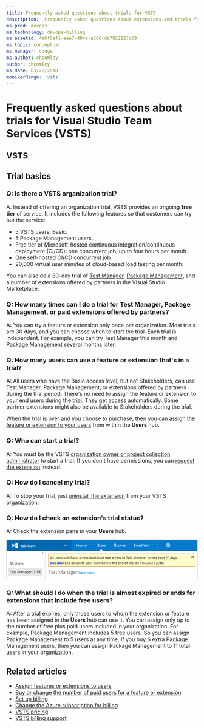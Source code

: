```yaml
---
title: Frequently asked questions about trials for VSTS
description:  Frequently asked questions about extensions and trials for Visual Studio Team Services (VSTS), including number of allowed users, get status, and how to cancel 
ms.prod: devops
ms.technology: devops-billing
ms.assetid: 4a6f0af1-aee7-404a-a566-da7922127c69
ms.topic: conceptual
ms.manager: douge
ms.author: chcomley
author: chcomley
ms.date: 03/28/2018
monikerRange: 'vsts'
---
```



# Frequently asked questions about trials for Visual Studio Team Services (VSTS)

## VSTS

<a name="organization-trial"></a>

## Trial basics

### Q: Is there a VSTS organization trial?

A: Instead of offering an organization trial, VSTS provides an ongoing **free tier** of service. It includes the following features so that customers can try out the service: 
* 5 VSTS users: Basic. 
* 5 Package Management users.
* Free tier of Microsoft-hosted continuous integration/continuous deployment (CI/CD): one concurrent job, up to four hours per month. 
* One self-hosted CI/CD concurrent job. 
* 20,000 virtual user minutes of cloud-based load testing per month.  

You can also do a 30-day trial of [Test Manager](https://marketplace.visualstudio.com/items/ms.vss-testmanager-web), [Package Management](https://marketplace.visualstudio.com/items?itemName=ms.feed), and a number of extensions offered by 
partners in the Visual Studio Marketplace.  

### Q: How many times can I do a trial for Test Manager, Package Management, or paid extensions offered by partners?

A:  You can try a feature or extension only once per organization. Most trials are 30 days, and you can choose when to start the trial. Each trial is independent. For example, you can try Test Manager this month and Package Management several months later.

### Q: How many users can use a feature or extension that's in a trial?

A:  All users who have the Basic access level, but not Stakeholders, can use Test Manager, Package Management, or extensions offered by partners during the trial period. There's no need to assign the feature or extension to your end users during the trial. They get access automatically. Some partner extensions might also be available to Stakeholders during the trial.

When the trial is over and you choose to purchase, then you can [assign the feature or extension to your users](../../marketplace/assign-paid-extensions.md) from within the **Users** hub. 

### Q: Who can start a trial?

A: You must be the VSTS [organization owner or project collection administrator](vsts-billing-faq.md#find-owner) to start a trial. If you don't have permissions, you can [request the extension](../../marketplace/request-vsts-extension.md) instead.

### Q: How do I cancel my trial?

A: To stop your trial, just [uninstall the extension](../../marketplace/uninstall-disable-vsts-extensions.md) from your VSTS organization.

<a name="check-trial"></a>

### Q: How do I check an extension's trial status?

A: Check the extension pane in your **Users** hub.

![Check extension trial](_img/try-additional-features/check-extension-trial-updated-ui.png)

### Q:	What should I do when the trial is almost expired or ends for extensions that include free users?

A: After a trial expires, only those users to whom the extension or feature has been assigned in the **Users** hub can use it. You can assign only up to the number of free plus paid users included in your organization. For example, Package Management includes 5 free users. So you can assign Package Management to 5 users at any time. If you buy 6 extra Package Management users, then you can assign Package Management to 11 total users in your organization.

## Related articles

- [Assign features or extensions to users](../../marketplace/assign-paid-extensions.md)
- [Buy or change the number of paid users for a feature or extension](../billing/change-number-paid-extension-users.md)
- [Set up billing](set-up-billing-for-your-organization-vs.md)
- [Change the Azure subscription for billing](change-azure-subscription.md)
- [VSTS pricing](https://azure.microsoft.com/pricing/details/visual-studio-team-services/)
- [VSTS billing support](https://visualstudio.microsoft.com/team-services/support/)